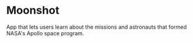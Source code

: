 # Moonshot
App that lets users learn about the missions and astronauts that formed NASA's Apollo space program.

